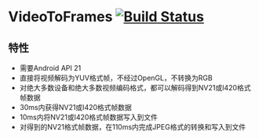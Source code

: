 # VideoToFrames [![Build Status](https://travis-ci.org/zhantong/video-to-frames.svg?branch=master)](https://travis-ci.org/zhantong/video-to-frames)

## 特性

- 需要Android API 21
- 直接将视频解码为YUV格式帧，不经过OpenGL，不转换为RGB
- 对绝大多数设备和绝大多数视频编码格式，都可以解码得到NV21或I420格式帧数据
- 30ms内获得NV21或I420格式帧数据
- 10ms内将NV21或I420格式帧数据写入到文件
- 对得到的NV21格式帧数据，在110ms内完成JPEG格式的转换和写入到文件
